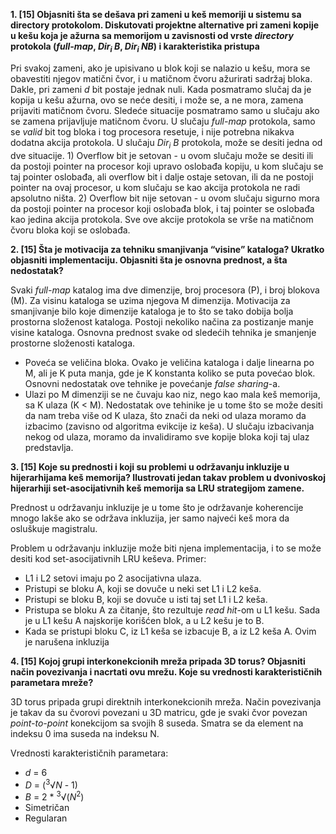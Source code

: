 **1. [15] Objasniti šta se dešava pri zameni u keš memoriji u sistemu sa directory protokolom. Diskutovati projektne alternative pri zameni kopije u kešu koja je ažurna sa memorijom u zavisnosti od vrste _directory_ protokola (_full-map_, _Dir<sub>i</sub> B_, _Dir<sub>i</sub> NB_) i karakteristika pristupa**

Pri svakoj zameni, ako je upisivano u blok koji se nalazio u kešu, mora se obavestiti njegov matični čvor, i u matičnom čvoru ažurirati sadržaj bloka. Dakle, pri zameni _d_ bit postaje jednak nuli. Kada posmatramo slučaj da je kopija u kešu ažurna, ovo se neće desiti, i može se, a ne mora, zamena prijaviti matičnom čvoru. Sledeće situacije posmatramo samo u slučaju ako se zamena prijavljuje matičnom čvoru. U slučaju _full-map_ protokola, samo se _valid_ bit tog bloka i tog procesora resetuje, i nije potrebna nikakva dodatna akcija protokola. U slučaju _Dir<sub>i</sub> B_ protokola, može se desiti jedna od dve situacije. 1) Overflow bit je setovan - u ovom slučaju može se desiti ili da postoji pointer na procesor koji upravo oslobađa kopiju, u kom slučaju se taj pointer oslobađa, ali overflow bit i dalje ostaje setovan, ili da ne postoji pointer na ovaj procesor, u kom slučaju se kao akcija protokola ne radi apsolutno ništa. 2) Overflow bit nije setovan - u ovom slučaju sigurno mora da postoji pointer na procesor koji oslobađa blok, i taj pointer se oslobađa kao jedina akcija protokola. Sve ove akcije protokola se vrše na matičnom čvoru bloka koji se oslobađa.

**2. [15] Šta je motivacija za tehniku smanjivanja “visine” kataloga? Ukratko objasniti implementaciju. Objasniti šta je osnovna prednost, a šta nedostatak?**

Svaki _full-map_ katalog ima dve dimenzije, broj procesora (P), i broj blokova (M). Za visinu kataloga se uzima njegova M dimenzija. Motivacija za smanjivanje bilo koje dimenzije kataloga je to što se tako dobija bolja prostorna složenost kataloga. Postoji nekoliko načina za postizanje manje visine kataloga. Osnovna prednost svake od sledećih tehnika je smanjenje prostorne složenosti kataloga.

- Poveća se veličina bloka. Ovako je veličina kataloga i dalje linearna po M, ali je K puta manja, gde je K konstanta koliko se puta povećao blok. Osnovni nedostatak ove tehnike je povećanje _false sharing_-a.
- Ulazi po M dimenziji se ne čuvaju kao niz, nego kao mala keš memorija, sa K ulaza (K < M). Nedostatak ove tehinike je u tome što se može desiti da nam treba više od K ulaza, što znači da neki od ulaza moramo da izbacimo (zavisno od algoritma evikcije iz keša). U slučaju izbacivanja nekog od ulaza, moramo da invalidiramo sve kopije bloka koji taj ulaz predstavlja.

**3. [15] Koje su prednosti i koji su problemi u održavanju inkluzije u hijerarhijama keš memorija? Ilustrovati jedan takav problem u dvonivoskoj hijerarhiji set-asocijativnih keš memorija sa LRU strategijom zamene.**

Prednost u održavanju inkluzije je u tome što je održavanje koherencije mnogo lakše ako se održava inkluzija, jer samo najveći keš mora da osluškuje magistralu.

Problem u održavanju inkluzije može biti njena implementacija, i to se može desiti kod set-asocijativnih LRU keševa. Primer:

- L1 i L2 setovi imaju po 2 asocijativna ulaza.
- Pristupi se bloku A, koji se dovuče u neki set L1 i L2 keša.
- Pristupi se bloku B, koji se dovuče u isti taj set L1 i L2 keša.
- Pristupa se bloku A za čitanje, što rezultuje _read hit_-om u L1 kešu. Sada je u L1 kešu A najskorije korišćen blok, a u L2 kešu je to B.
- Kada se pristupi bloku C, iz L1 keša se izbacuje B, a iz L2 keša A. Ovim je narušena inkluzija

**4. [15] Kojoj grupi interkonekcionih mreža pripada 3D torus? Objasniti način povezivanja i nacrtati ovu mrežu. Koje su vrednosti karakterističnih parametara mreže?**

3D torus pripada grupi direktnih interkonekcionih mreža. Način povezivanja je takav da su čvorovi povezani u 3D matricu, gde je svaki čvor povezan _point-to-point_ konekcijom sa svojih 8 suseda. Smatra se da element na indeksu 0 ima suseda na indeksu N.

Vrednosti karakterističnih parametara:
- _d_ = 6
- _D_ = (<sup>3</sup>&radic;_N_ - 1)
- _B_ = 2 * <sup>3</sup>&radic;(_N_<sup>2</sup>)
- Simetričan
- Regularan
